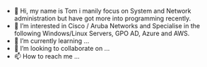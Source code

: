 - 👋 Hi, my name is Tom i manily focus on System and Network administration but have got more into programming recently.
- 👀 I’m interested in Cisco / Aruba Networks and Specialise in the following Windows/Linux Servers, GPO AD, Azure and AWS. 
- 🌱 I’m currently learning ...
- 💞️ I’m looking to collaborate on ...
- 📫 How to reach me ...

<!---
tom7220/tom7220 is a ✨ special ✨ repository because its `README.md` (this file) appears on your GitHub profile.
You can click the Preview link to take a look at your changes.
--->
